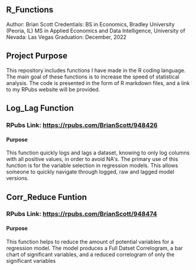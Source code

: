 ## R_Functions
Author: Brian Scott
  Credentials: BS in Economics, Bradley University (Peoria, IL)
               MS in Applied Economics and Data Intelligence, University of Nevada: Las Vegas
               Graduation: December, 2022
     
## Project Purpose

This repository includes functions I have made in the R coding language. The main goal of these functions is to increase the speed of statistical analysis. The code is presented in the form of R markdown files, and a link to my RPubs website will be provided. 

## Log_Lag Function
### RPubs Link: https://rpubs.com/BrianScott/948426
#### Purpose
This function quickly logs and lags a dataset, knowing to only log columns with all positive values, in order to avoid NA's. 
The primary use of this function is for the variable selection in regression models. This allows someone to quickly navigate through logged, raw and lagged model versions.  

## Corr_Reduce Funtion
### RPubs Link: https://rpubs.com/BrianScott/948474
#### Purpose
This function helps to reduce the amount of potential variables for a regression model. The model produces a Full Datset Correlogram, a bar chart of significant variables, and a reduced correlogram of only the significant variables

